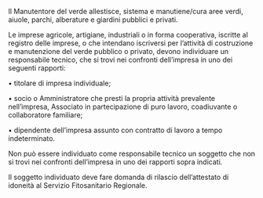 Il Manutentore del verde allestisce, sistema e manutiene/cura aree verdi, aiuole, parchi, alberature e giardini pubblici e privati.

Le imprese agricole, artigiane, industriali o in forma cooperativa, iscritte al registro delle imprese, o che intendano iscriversi per l’attività di costruzione e manutenzione del verde pubblico o privato, devono individuare un responsabile tecnico, che si trovi nei confronti dell’impresa in uno dei seguenti rapporti:

•	titolare di impresa individuale;

•	socio o Amministratore che presti la propria attività prevalente nell’impresa, Associato in partecipazione di puro lavoro, coadiuvante o collaboratore familiare;

•	dipendente dell’impresa assunto con contratto di lavoro a tempo indeterminato.

Non può essere individuato come responsabile tecnico un soggetto che non si trovi nei confronti dell’impresa in uno dei rapporti sopra indicati.

Il soggetto individuato deve fare domanda di rilascio dell’attestato di idoneità al Servizio Fitosanitario Regionale.
